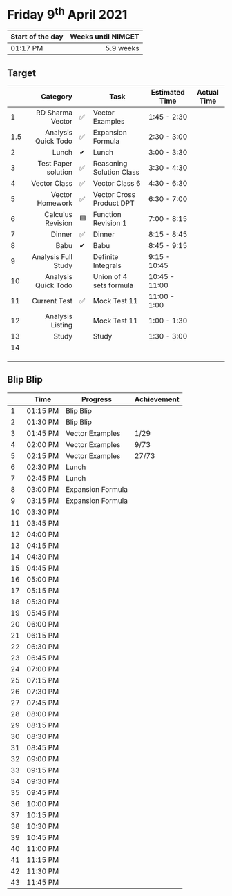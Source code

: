 # Friday 9<sup>th</sup> April 2021

| Start of the day | Weeks until NIMCET |
| ---------------- | -----------------: |
| 01:17 PM | 5.9 weeks |

## Target
|  |Category|      |Task| Estimated Time | Actual Time |
| - | -: | - | - | - | - |
| 1 |    RD Sharma Vector | ✅    | Vector Examples          | 1:45 - 2:30    |   |
| 1.5 | Analysis Quick Todo | ✅    | Expansion Formula        | 2:30 - 3:00    | |
| 2 |               Lunch | ✔   | Lunch                    | 3:00 - 3:30    |   |
| 3 | Test Paper solution | ✅    | Reasoning Solution Class | 3:30 - 4:30    |   |
| 4 |        Vector Class | ✅    | Vector Class 6           | 4:30 - 6:30    |   |
| 5 |     Vector Homework | ✅    | Vector Cross Product DPT | 6:30 - 7:00    |   |
| 6 |   Calculus Revision | 🟦    | Function Revision 1      | 7:00 - 8:15    |   |
| 7 |              Dinner | ✅    | Dinner                   | 8:15 - 8:45    |   |
| 8 |                Babu | ✔   | Babu                     | 8:45 - 9:15    |   |
| 9 | Analysis Full Study |      | Definite Integrals       | 9:15 - 10:45   |   |
| 10 | Analysis Quick Todo |      | Union of 4 sets formula  | 10:45 - 11:00  |   |
| 11 |        Current Test | ✅ | Mock Test 11             | 11:00 - 1:00   | |
| 12 |    Analysis Listing |      | Mock Test 11             | 1:00 - 1:30    | |
| 13 |               Study |      | Study                    | 1:30 - 3:00    | |
| 14 |                     |      |                          |                | |
|  |                     |      |                          |                | |
|  |                     |      |                          |                | |
|  |                     |      |                          |                | |


## Blip Blip

| |Time|Progress| Achievement   |
| - | - | - | - |
| 1 | 01:15 PM | Blip Blip | |
| 2 | 01:30 PM | Blip Blip | |
| 3 | 01:45 PM | Vector Examples   | 1/29 |
| 4 | 02:00 PM | Vector Examples | 9/73 |
| 5 | 02:15 PM | Vector Examples | 27/73 |
| 6 | 02:30 PM | Lunch | |
| 7 | 02:45 PM | Lunch | |
| 8 | 03:00 PM | Expansion Formula | |
| 9 | 03:15 PM | Expansion Formula | |
| 10 | 03:30 PM | | |
| 11 | 03:45 PM | | |
| 12 | 04:00 PM | | |
| 13 | 04:15 PM | | |
| 14 | 04:30 PM | | |
| 15 | 04:45 PM | | |
| 16 | 05:00 PM | | |
| 17 | 05:15 PM | | |
| 18 | 05:30 PM | | |
| 19 | 05:45 PM | | |
| 20 | 06:00 PM | | |
| 21 | 06:15 PM | | |
| 22 | 06:30 PM | | |
| 23 | 06:45 PM | | |
| 24 | 07:00 PM | | |
| 25 | 07:15 PM | | |
| 26 | 07:30 PM | | |
| 27 | 07:45 PM | | |
| 28 | 08:00 PM | | |
| 29 | 08:15 PM | | |
| 30 | 08:30 PM | | |
| 31 | 08:45 PM | | |
| 32 | 09:00 PM | | |
| 33 | 09:15 PM | | |
| 34 | 09:30 PM | | |
| 35 | 09:45 PM | | |
| 36 | 10:00 PM | | |
| 37 | 10:15 PM | | |
| 38 | 10:30 PM | | |
| 39 | 10:45 PM | | |
| 40 | 11:00 PM | | |
| 41 | 11:15 PM | | |
| 42 | 11:30 PM | | |
| 43 | 11:45 PM | | |


